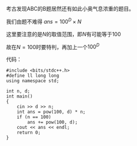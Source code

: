 考古发现ABC的B题居然还有如此小奥气息浓重的题目。

我们由题不难得 $ans=100^D×N$

这里要注意的是$N$的取值范围，即$N$有可能等于$100$ 

故在$N=100$时要特判，再加上一个$100^D$

代码：

```
#include <bits/stdc++.h>
#define ll long long
using namespace std;

int n, d; 
int main()
{
    cin >> d >> n;
    int ans = pow(100, d) * n;
    if (n == 100) 
        ans += pow(100, d);
    cout << ans << endl;
	return 0;
}

